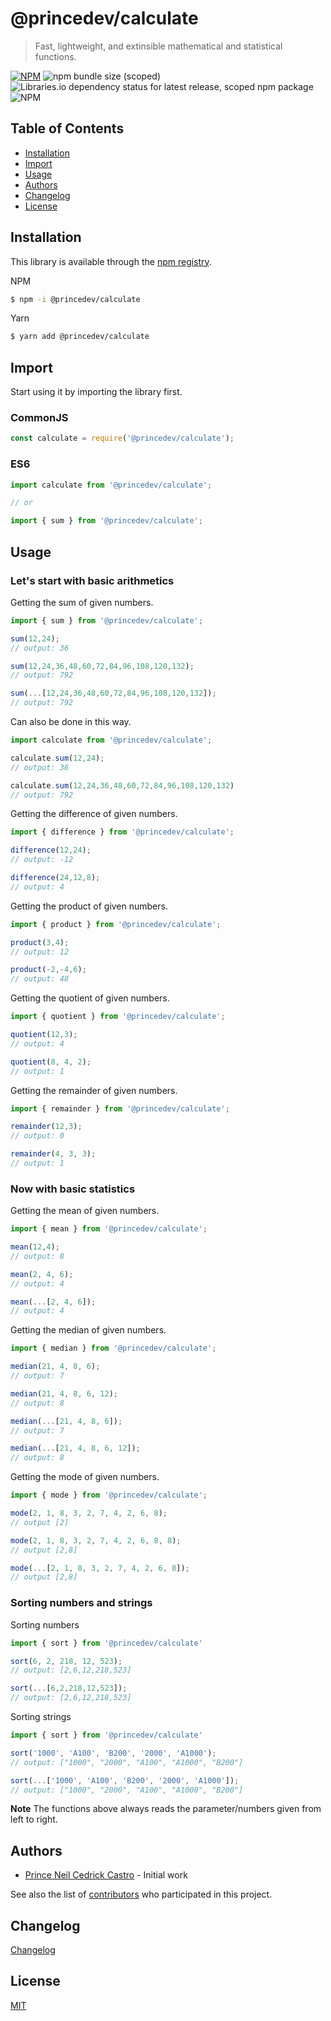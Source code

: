 # @princedev/calculate
> Fast, lightweight, and extinsible mathematical and statistical functions.

[![NPM](https://img.shields.io/npm/v/@princedev/calculate.svg)](https://www.npmjs.com/package/@princedev/calculate)
![npm bundle size (scoped)](https://img.shields.io/bundlephobia/min/@princedev/calculate)
![Libraries.io dependency status for latest release, scoped npm package](https://img.shields.io/librariesio/release/npm/@princedev/calculate)
![NPM](https://img.shields.io/npm/l/@princedev/calculate)

## Table of Contents
 - [Installation](#installation)
 - [Import](#import)
 - [Usage](#usage)
 - [Authors](#authors)
 - [Changelog](#changelog)
 - [License](#license)

<!-- toc -->

## Installation

This library is available through the [npm registry](https://www.npmjs.com/).

NPM
```bash
$ npm -i @princedev/calculate
```

Yarn
```bash
$ yarn add @princedev/calculate
```

## Import

Start using it by importing the library first.

### CommonJS
```javascript
const calculate = require('@princedev/calculate');
```

### ES6
```javascript
import calculate from '@princedev/calculate';

// or

import { sum } from '@princedev/calculate';
```

## Usage

### Let's start with basic arithmetics

Getting the sum of given numbers.
```javascript
import { sum } from '@princedev/calculate';

sum(12,24);
// output: 36

sum(12,24,36,48,60,72,84,96,108,120,132);
// output: 792

sum(...[12,24,36,48,60,72,84,96,108,120,132]);
// output: 792
```

Can also be done in this way.
```javascript
import calculate from '@princedev/calculate';

calculate.sum(12,24);
// output: 36

calculate.sum(12,24,36,48,60,72,84,96,108,120,132)
// output: 792
```

Getting the difference of given numbers.
```javascript
import { difference } from '@princedev/calculate';

difference(12,24);
// output: -12

difference(24,12,8);
// output: 4
```

Getting the product of given numbers.
```javascript
import { product } from '@princedev/calculate';

product(3,4);
// output: 12

product(-2,-4,6);
// output: 48
```

Getting the quotient of given numbers.
```javascript
import { quotient } from '@princedev/calculate';

quotient(12,3);
// output: 4

quotient(8, 4, 2);
// output: 1
```

Getting the remainder of given numbers.
```javascript
import { remainder } from '@princedev/calculate';

remainder(12,3);
// output: 0

remainder(4, 3, 3);
// output: 1
```

### Now with basic statistics

Getting the mean of given numbers.
```javascript
import { mean } from '@princedev/calculate';

mean(12,4);
// output: 8

mean(2, 4, 6);
// output: 4

mean(...[2, 4, 6]);
// output: 4
```

Getting the median of given numbers.
```javascript
import { median } from '@princedev/calculate';

median(21, 4, 8, 6);
// output: 7

median(21, 4, 8, 6, 12);
// output: 8

median(...[21, 4, 8, 6]);
// output: 7

median(...[21, 4, 8, 6, 12]);
// output: 8
```

Getting the mode of given numbers.
```javascript
import { mode } from '@princedev/calculate';

mode(2, 1, 8, 3, 2, 7, 4, 2, 6, 8);
// output [2]

mode(2, 1, 8, 3, 2, 7, 4, 2, 6, 8, 8);
// output [2,8]

mode(...[2, 1, 8, 3, 2, 7, 4, 2, 6, 8]);
// output [2,8]
```

### Sorting numbers and strings

Sorting numbers
```javascript
import { sort } from '@princedev/calculate'

sort(6, 2, 218, 12, 523);
// output: [2,6,12,218,523]

sort(...[6,2,218,12,523]);
// output: [2,6,12,218,523]
```

Sorting strings
```javascript
import { sort } from '@princedev/calculate'

sort('1000', 'A100', 'B200', '2000', 'A1000');
// output: ["1000", "2000", "A100", "A1000", "B200"]

sort(...['1000', 'A100', 'B200', '2000', 'A1000']);
// output: ["1000", "2000", "A100", "A1000", "B200"]
```

**Note** The functions above always reads the parameter/numbers given from left to right.

## Authors

- [Prince Neil Cedrick Castro](https://github.com/git-ced/) - Initial work

See also the list of [contributors](https://github.com/git-ced/calculate/contributors) who participated in this project.

## Changelog

[Changelog](https://github.com/git-ced/calculate/releases)

## License

  [MIT](LICENSE)
